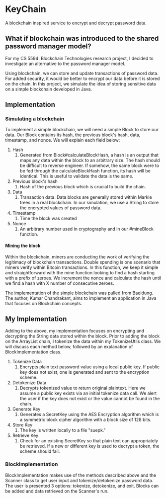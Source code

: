 # KeyChain

A blockchain inspired service to encrypt and decrypt password data. 

## What if blockchain was introduced to the shared password manager model?

For my CS 5594: Blockchain Technologies research project, I decided to investigate
an alternative to the password manager model.

Using blockchain, we can store and update transactions of password data. For added security,
it would be better to encrypt our data before it is stored on the chain. In this project, 
we simulate the idea of storing sensitive data on a simple blockchain
developed in Java. 

## Implementation

### Simulating a blockchain
To implement a simple blockchain, we will need a simple Block to store our data.
Our Block contains its hash, the previous block's hash, data, timestamp, and nonce. 
We will explain each field below:
1. Hash
   1. Generated from Block#calculateBlockHash, a hash is an output that maps any data
      within the block to an arbitrary size. The hash should be difficult to reverse
      engineer. If somehow, the same block were to be fed through the calculateBlockHash
      function, its hash will be identical. This is useful to validate the data is the same.
2. Previous block's hash
   1. Hash of the previous block which is crucial to build the chain.
3. Data
   1. Transaction data. Data blocks are generally stored within Markle trees in a 
      real blockchain. In our simulation, we use a String to store the encrypted values
      of password data.
4. Timestamp
   1. Time the block was created
5. Nonce
   1. An arbitrary number used in cryptography and in our #mineBlock function.

#### Mining the block

Within the blockchain, miners are conducting the work of verifying the legitimacy
of blockchain transactions. Double spending is one scenario that miners
verify within Bitcoin transactions. In this function, we keep it simple and 
straightforward with the mine function looking to find a hash starting with a 
prefix of zeroes. We increment the nonce and calculate the hash until we find
a hash with X number of consecutive zeroes.

The implementation of the simple blockchain was pulled from Baeldung. The author, Kumar
Chandrakant, aims to implement an application in Java that focuses on Blockchain
concepts.

## My Implementation

Adding to the above, my implementation focuses on encrypting and decrypting the String data stored
within the block. Prior to adding the block on the ArrayList chain, I tokenize the data 
within my TokenizeUtils class. We will discuss each method below, followed by
an explanation of BlockImplementation class.

1. Tokenize Data
   1. Encrypts plain text password value using a local public key. If public key
      does not exist, one is generated and sent to the encryption scheme.
2. Detokenize Data
   1. Decrypts tokenized value to return original plaintext. Here we assume
      a public key exists via an initial tokenize data call. We alert the user if the key does
      not exist or the value cannot be found in the chain.
3. Generate Key
   1. Generates a SecretKey using the AES Encryption algorithm which is a
      symmetric block cipher algorithm with a block size of 128 bits. 
4. Store Key
   1. The key is written locally to a file "suepk."
5. Retrieve Key
   1. Check for an existing SecretKey so that plain text can appropriately
      be retrieved. If a new or different key is used to decrypt a token, 
      the scheme should fail.

### BlockImplementation

BlockImplementation makes use of the methods described above 
and the Scanner class to get user input and tokenize/detokenize password
data. The user is presented 3 options: tokenize, detokenize, and exit. 
Blocks can be added and data retrieved on the Scanner's run.






